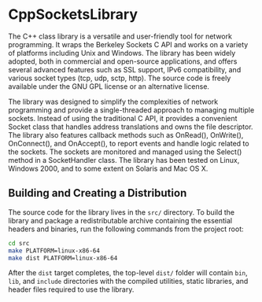 # CppSocketsLibrary

The C++ class library is a versatile and user-friendly tool for network programming. It wraps the Berkeley Sockets C API and works on a variety of platforms including Unix and Windows. The library has been widely adopted, both in commercial and open-source applications, and offers several advanced features such as SSL support, IPv6 compatibility, and various socket types (tcp, udp, sctp, http). The source code is freely available under the GNU GPL license or an alternative license.

The library was designed to simplify the complexities of network programming and provide a single-threaded approach to managing multiple sockets. Instead of using the traditional C API, it provides a convenient Socket class that handles address translations and owns the file descriptor. The library also features callback methods such as OnRead(), OnWrite(), OnConnect(), and OnAccept(), to report events and handle logic related to the sockets. The sockets are monitored and managed using the Select() method in a SocketHandler class. The library has been tested on Linux, Windows 2000, and to some extent on Solaris and Mac OS X.

## Building and Creating a Distribution

The source code for the library lives in the `src/` directory. To build the
library and package a redistributable archive containing the essential headers
and binaries, run the following commands from the project root:

```bash
cd src
make PLATFORM=linux-x86-64
make dist PLATFORM=linux-x86-64
```

After the `dist` target completes, the top-level `dist/` folder will contain
`bin`, `lib`, and `include` directories with the compiled utilities, static
libraries, and header files required to use the library.
